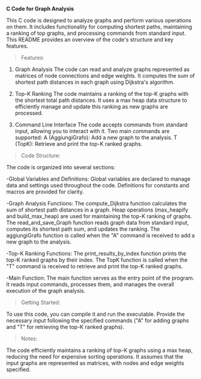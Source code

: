 **C Code for Graph Analysis**

This C code is designed to analyze graphs and perform various operations on them. It includes functionality for computing shortest paths, maintaining a ranking of top graphs, and processing commands from standard input. This README provides an overview of the code's structure and key features.

>Features:
1. Graph Analysis
The code can read and analyze graphs represented as matrices of node connections and edge weights. It computes the sum of shortest path distances in each graph using Dijkstra's algorithm.

2. Top-K Ranking
The code maintains a ranking of the top-K graphs with the shortest total path distances. It uses a max heap data structure to efficiently manage and update this ranking as new graphs are processed.

3. Command Line Interface
The code accepts commands from standard input, allowing you to interact with it. Two main commands are supported:
A (AggiungiGrafo): Add a new graph to the analysis.
T (TopK): Retrieve and print the top-K ranked graphs.


>Code Structure:

The code is organized into several sections:

-Global Variables and Definitions:
Global variables are declared to manage data and settings used throughout the code.
Definitions for constants and macros are provided for clarity.

-Graph Analysis Functions:
The compute_Dijkstra function calculates the sum of shortest path distances in a graph.
Heap operations (max_heapify and build_max_heap) are used for maintaining the top-K ranking of graphs.
The read_and_save_Graph function reads graph data from standard input, computes its shortest path sum, and updates the ranking.
The aggiungiGrafo function is called when the "A" command is received to add a new graph to the analysis.

-Top-K Ranking Functions:
The print_results_by_index function prints the top-K ranked graphs by their index.
The TopK function is called when the "T" command is received to retrieve and print the top-K ranked graphs.

-Main Function:
The main function serves as the entry point of the program.
It reads input commands, processes them, and manages the overall execution of the graph analysis.

>Getting Started:

To use this code, you can compile it and run the executable. Provide the necessary input following the specified commands ("A" for adding graphs and "T" for retrieving the top-K ranked graphs).

>Notes:

The code efficiently maintains a ranking of top-K graphs using a max heap, reducing the need for expensive sorting operations.
It assumes that the input graphs are represented as matrices, with nodes and edge weights specified.

